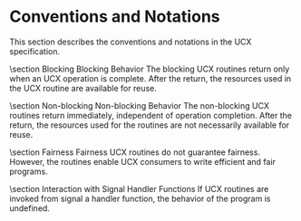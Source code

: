 Conventions and Notations
=========================

This section describes the conventions and notations in the UCX specification.

\section Blocking Blocking Behavior
The blocking UCX routines return only when an UCX operation is complete.
After the return, the resources used in the UCX routine are available
for reuse.

\section Non-blocking Non-blocking Behavior
The non-blocking UCX routines return immediately, independent of operation
completion. After the return, the resources used for the routines are not
necessarily available for reuse.

\section Fairness Fairness
UCX routines do not guarantee fairness. However, the routines
enable UCX consumers to write efficient and fair programs.

\section Interaction with Signal Handler Functions
If UCX routines are invoked from signal a handler function,
the behavior of the program is undefined.
